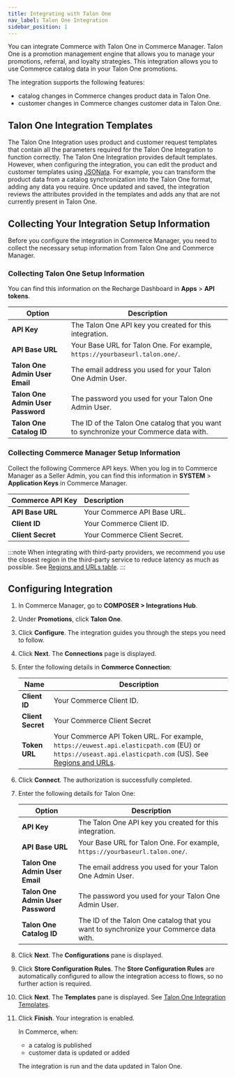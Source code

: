 ```yaml
---
title: Integrating with Talon One
nav_label: Talon One Integration
sidebar_position: 1
---
```


You can integrate Commerce with Talon One in Commerce Manager. Talon One is a promotion management engine that allows you to manage your promotions, referral, and loyalty strategies. This integration allows you to use Commerce catalog data in your Talon One promotions.

The integration supports the following features:

- catalog changes in Commerce changes product data in Talon One. 
- customer changes in Commerce changes customer data in Talon One.

## Talon One Integration Templates

The Talon One Integration uses product and customer request templates that contain all the parameters required for the Talon One Integration to function correctly. The Talon One Integration provides default templates. However, when configuring the integration, you can edit the product and customer templates using [JSONata](http://docs.jsonata.org/overview.html). For example, you can transform the product data from a catalog synchronization into the Talon One format, adding any data you require. Once updated and saved, the integration reviews the attributes provided in the templates and adds any that are not currently present in Talon One.


## Collecting Your Integration Setup Information

Before you configure the integration in Commerce Manager, you need to collect the necessary setup information from Talon One and Commerce Manager.

### Collecting Talon One Setup Information

You can find this information on the Recharge Dashboard in **Apps** > **API tokens**.

| Option | Description |
| --- | --- |
| **API Key** | The Talon One API key you created for this integration. |
| **API Base URL** | Your Base URL for Talon One. For example, `https://yourbaseurl.talon.one/`. |
| **Talon One Admin User Email** | The email address you used for your Talon One Admin User. |
| **Talon One Admin User Password** | The password you used for your Talon One Admin User. |
| **Talon One Catalog ID** | The ID of the Talon One catalog that you want to synchronize your Commerce data with. |

### Collecting Commerce Manager Setup Information

Collect the following Commerce API keys. When you log in to Commerce Manager as a Seller Admin, you can find this information in **SYSTEM** > **Application Keys** in Commerce Manager.

| Commerce API Key | Description                                     |
|:------------------------------------|:------------------------------------------------|
| **API Base URL**                    | Your Commerce API Base URL.  |
| **Client ID**                       | Your Commerce Client ID.     |
| **Client Secret**                   | Your Commerce Client Secret. |

:::note
When integrating with third-party providers, we recommend you use the closest region in the third-party service to reduce latency as much as possible. See [Regions and URLs table](pathname:///guides/Getting-Started/elastic-path-domains#regions-and-ur-ls).
:::

## Configuring Integration

1. In Commerce Manager, go to **COMPOSER > Integrations Hub**.
1. Under **Promotions**, click **Talon One**. 
1. Click **Configure**. The integration guides you through the steps you need to follow.
1. Click **Next**. The **Connections** page is displayed.
1. Enter the following details in **Commerce Connection**:

    | Name              | Description                                                                                                                                                                                                                         | 
    |-------------------|-------------------------------------------------------------------------------------------------------------------------------------------------------------------------------------------------------------------------------------|
    | **Client ID**     | Your Commerce Client ID.                                                                                                                                                                                                            |
    | **Client Secret** | Your Commerce Client Secret                                                                                                                                                                                                         |
    | **Token URL**     | Your Commerce API Token URL. For example, `https://euwest.api.elasticpath.com` (EU) or `https://useast.api.elasticpath.com` (US). See [Regions and URLs](pathname:///guides/Getting-Started/elastic-path-domains#regions-and-ur-ls). |

1. Click **Connect**. The authorization is successfully completed.
1. Enter the following details for Talon One:

   | Option | Description |
   | --- | --- |
   | **API Key** | The Talon One API key you created for this integration. |
   | **API Base URL** | Your Base URL for Talon One. For example, `https://yourbaseurl.talon.one/`. |
   | **Talon One Admin User Email** | The email address you used for your Talon One Admin User. |
   | **Talon One Admin User Password** | The password you used for your Talon One Admin User. |
   | **Talon One Catalog ID** | The ID of the Talon One catalog that you want to synchronize your Commerce data with. |

1. Click **Next**. The **Configurations** pane is displayed.
1. Click **Store Configuration Rules**. The **Store Configuration Rules** are automatically configured to allow the integration access to flows, so no further action is required.
1. Click **Next**. The **Templates** pane is displayed. See [Talon One Integration Templates](#talon-one-integration-templates).
1. Click **Finish**. Your integration is enabled.

    In Commerce, when:

    - a catalog is published 
    - customer data is updated or added  
   
   The integration is run and the data updated in Talon One.
